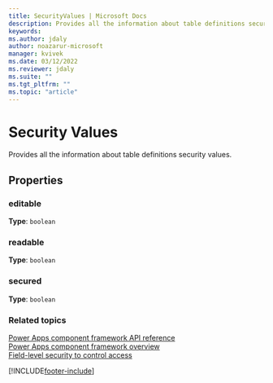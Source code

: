 ```yaml
---
title: SecurityValues | Microsoft Docs
description: Provides all the information about table definitions security values.
keywords:
ms.author: jdaly
author: noazarur-microsoft
manager: kvivek
ms.date: 03/12/2022
ms.reviewer: jdaly
ms.suite: ""
ms.tgt_pltfrm: ""
ms.topic: "article"
---
```


# Security Values

Provides all the information about  table definitions security values.

## Properties

### editable

**Type**: `boolean`

### readable

**Type**: `boolean`

### secured

**Type**: `boolean`

### Related topics

[Power Apps component framework API reference](../reference/index.md)<br/>
[Power Apps component framework overview](../overview.md)<br/>
[Field-level security to control access](/power-platform/admin/field-level-security)<br/>

[!INCLUDE[footer-include](../../../includes/footer-banner.md)]